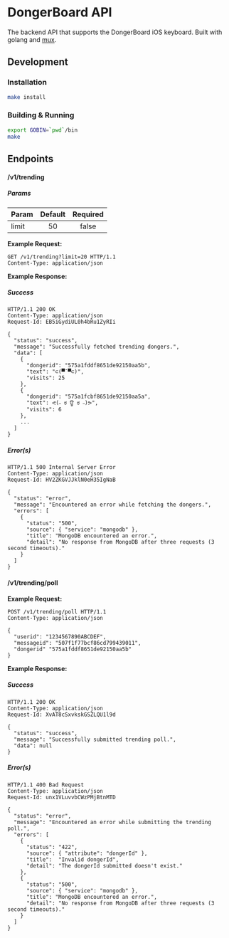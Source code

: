 DongerBoard API
===============

The backend API that supports the DongerBoard iOS keyboard. Built with golang and [mux](https://github.com/gorilla/mux).

## Development

### Installation

```bash
make install
```

### Building & Running

```bash
export GOBIN=`pwd`/bin
make
```

## Endpoints

#### /v1/trending

##### Params

| Param | Default  | Required  |
| ----- |:--------:|:---------:|
| limit | 50       | false     |

**Example Request:**

```
GET /v1/trending?limit=20 HTTP/1.1
Content-Type: application/json
```

**Example Response:**

##### Success

```
HTTP/1.1 200 OK
Content-Type: application/json
Request-Id: EB5iGydiUL0h4bRu1ZyRIi

{
  "status": "success",
  "message": "Successfully fetched trending dongers.",
  "data": [
    {
      "dongerid": "575a1fddf8651de92150aa5b",
      "text": "⊂(▀¯▀⊂)",
      "visits": 25
    },
    {
      "dongerid": "575a1fcbf8651de92150aa5a",
      "text": ᕙ(˵ ಠ ਊ ಠ ˵)ᕗ",
      "visits": 6
    },
    ...
  ]
}
```

##### Error(s)

```
HTTP/1.1 500 Internal Server Error
Content-Type: application/json
Request-Id: HV2ZKGVJJklN0eH35IgNaB

{
  "status": "error",
  "message": "Encountered an error while fetching the dongers.",
  "errors": [
    {
      "status": "500",
      "source": { "service": "mongodb" },
      "title": "MongoDB encountered an error.",
      "detail": "No response from MongoDB after three requests (3 second timeouts)."
    }
  ]
}
```

#### /v1/trending/poll

**Example Request:**

```
POST /v1/trending/poll HTTP/1.1
Content-Type: application/json

{
  "userid": "1234567890ABCDEF",
  "messageid": "507f1f77bcf86cd799439011",
  "dongerid" "575a1fddf8651de92150aa5b"
}
```

**Example Response:**

##### Success

```
HTTP/1.1 200 OK
Content-Type: application/json
Request-Id: XvAT8cSxvkskGSZLQU1l9d

{
  "status": "success",
  "message": "Successfully submitted trending poll.",
  "data": null
}
```

##### Error(s)

```
HTTP/1.1 400 Bad Request
Content-Type: application/json
Request-Id: unx1VLuvvbCWzPMjBtnMTD

{
  "status": "error",
  "message": "Encountered an error while submitting the trending poll.",
  "errors": [
    {
      "status": "422",
      "source": { "attribute": "dongerId" },
      "title":  "Invalid dongerId",
      "detail": "The dongerId submitted doesn't exist."
    },
    {
      "status": "500",
      "source": { "service": "mongodb" },
      "title": "MongoDB encountered an error.",
      "detail": "No response from MongoDB after three requests (3 second timeouts)."
    }
  ]
}
```
